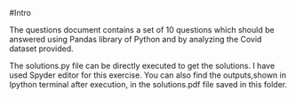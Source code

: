 #Intro

The questions document contains a set of 10 questions which should be answered using Pandas library of Python and by analyzing the Covid dataset provided.

The solutions.py file can be directly executed to get the solutions. I have used Spyder editor for this exercise. You can also find the outputs,shown in Ipython terminal after execution, in the solutions.pdf file saved in this folder.
